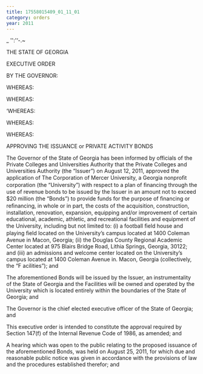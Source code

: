 ```yaml
---
title: 17558015409_01_11_01
category: orders
year: 2011
---
```

 

_ '':'‘-.~

THE STATE OF GEORGIA

EXECUTIVE ORDER

BY THE GOVERNOR:

WHEREAS:

WHEREAS:

‘WHEREAS:

WHEREAS:

WHEREAS:

APPROVING THE ISSUANCE or
PRIVATE ACTIVITY BONDS

The Governor of the State of Georgia has been informed by officials of the Private
Colleges and Universities Authority that the Private Colleges and Universities
Authority (the “Issuer”) on August 12, 2011, approved the application of The
Corporation of Mercer University, a Georgia nonproﬁt corporation (the
“University”) with respect to a plan of ﬁnancing through the use of revenue bonds
to be issued by the Issuer in an amount not to exceed $20 million (the “Bonds”)
to provide funds for the purpose of ﬁnancing or reﬁnancing, in whole or in part,
the costs of the acquisition, construction, installation, renovation, expansion,
equipping and/or improvement of certain educational, academic, athletic, and
recreational facilities and equipment of the University, including but not limited
to: (i) a football ﬁeld house and playing ﬁeld located on the University’s campus
located at 1400 Coleman Avenue in Macon, Georgia; (ii) the Douglas County
Regional Academic Center located at 975 Blairs Bridge Road, Lithia Springs,
Georgia, 30122; and (iii) an admissions and welcome center located on the
University’s campus located at 1400 Coleman Avenue in. Macon, Georgia
(collectively, the “F acilities”); and

The aforementioned Bonds will be issued by the Issuer, an instrumentality of the
State of Georgia and the Facilities will be owned and operated by the University
which is located entirely within the boundaries of the State of Georgia; and

The Governor is the chief elected executive officer of the State of Georgia; and

This executive order is intended to constitute the approval required by Section
147(f) of the Internal Revenue Code of 1986, as amended; and

A hearing which was open to the public relating to the proposed issuance of the
aforementioned Bonds, was held on August 25, 2011, for which due and
reasonable public notice was given in accordance with the provisions of law and
the procedures established therefor; and

